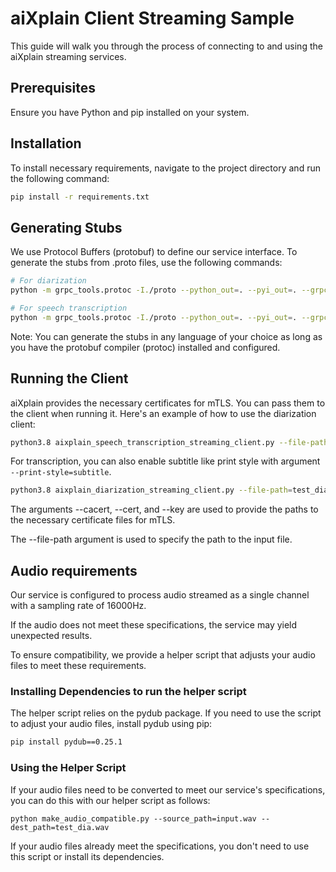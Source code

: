 # aiXplain Client Streaming Sample

This guide will walk you through the process of connecting to and using the aiXplain streaming services.

## Prerequisites

Ensure you have Python and pip installed on your system.

## Installation

To install necessary requirements, navigate to the project directory and run the following command:


```sh
pip install -r requirements.txt
```

## Generating Stubs

We use Protocol Buffers (protobuf) to define our service interface. To generate the stubs from .proto files, use the following commands:

```bash
# For diarization
python -m grpc_tools.protoc -I./proto --python_out=. --pyi_out=. --grpc_python_out=. proto/aixplain_diarization_streaming.proto

# For speech transcription
python -m grpc_tools.protoc -I./proto --python_out=. --pyi_out=. --grpc_python_out=. proto/aixplain_speech_transcription_streaming.proto
```

Note: You can generate the stubs in any language of your choice as long as you have the protobuf compiler (protoc) installed and configured.

## Running the Client

aiXplain provides the necessary certificates for mTLS. You can pass them to the client when running it. Here's an example of how to use the diarization client:

```bash
python3.8 aixplain_speech_transcription_streaming_client.py --file-path=test_dia.wav --cacert=./client-crt/ca.crt --cert=./client-crt/tls.crt --key=./client-crt/tls.key --addr <host>:<port>
```
For transcription, you can also enable subtitle like print style with argument `--print-style=subtitle`.

```bash
python3.8 aixplain_diarization_streaming_client.py --file-path=test_dia.wav --cacert=./client-crt/ca.crt --cert=./client-crt/tls.crt --key=./client-crt/tls.key --addr <host>:<port>
```

The arguments --cacert, --cert, and --key are used to provide the paths to the necessary certificate files for mTLS.

The --file-path argument is used to specify the path to the input file.

## Audio requirements

Our service is configured to process audio streamed as a single channel with a sampling rate of 16000Hz.

If the audio does not meet these specifications, the service may yield unexpected results.

To ensure compatibility, we provide a helper script that adjusts your audio files to meet these requirements.

### Installing Dependencies to run the helper script

The helper script relies on the pydub package. If you need to use the script to adjust your audio files, install pydub using pip:

```sh
pip install pydub==0.25.1
```

### Using the Helper Script

If your audio files need to be converted to meet our service's specifications, you can do this with our helper script as follows:

`python make_audio_compatible.py --source_path=input.wav --dest_path=test_dia.wav`

If your audio files already meet the specifications, you don't need to use this script or install its dependencies.

